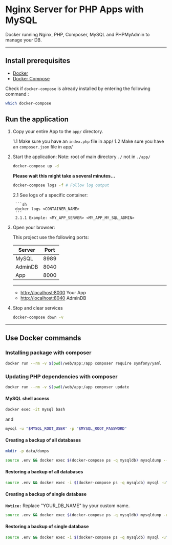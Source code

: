 # Nginx Server for PHP Apps with MySQL

Docker running Nginx, PHP, Composer, MySQL and PHPMyAdmin to manage your DB.

___

## Install prerequisites

* [Docker](https://docs.docker.com/engine/installation/)
* [Docker Compose](https://docs.docker.com/compose/install/)

Check if `docker-compose` is already installed by entering the following command : 

```sh
which docker-compose
```

## Run the application

1. Copy your entire App to the ``` app/ ``` directory.

    1.1 Make sure you have an ``` index.php ``` file in app/
    1.2 Make sure you have an ``` composer.json ``` file in app/

2. Start the application:
    Note: root of main directory ``` ./ ``` not in ``` ./app/ ```

    ```sh
    docker-compose up -d
    ```

    **Please wait this might take a several minutes...**

    ```sh
    docker-compose logs -f # Follow log output
    ```

    2.1 See logs of a specific container:

        ```sh
        docker logs <CONTAINER_NAME>
        ```
        2.1.1 Example: <MY_APP_SERVER> <MY_APP_MY_SQL_ADMIN>


3. Open your browser:

    This project use the following ports:

    | Server     | Port |
    |------------|------|
    | MySQL      | 8989 |
    | AdminDB    | 8040 |
    | App        | 8000 |

    ___

    * [http://localhost:8000](http://localhost:8000/) Your App
    * [http://localhost:8040](http://localhost:8040/) AdminDB

4. Stop and clear services

    ```sh
    docker-compose down -v
    ```
___

## Use Docker commands

### Installing package with composer

```sh
docker run --rm -v $(pwd)/web/app:/app composer require symfony/yaml
```

### Updating PHP dependencies with composer

```sh
docker run --rm -v $(pwd)/web/app:/app composer update
```

#### MySQL shell access

```sh
docker exec -it mysql bash
```

and

```sh
mysql -u "$MYSQL_ROOT_USER" -p "$MYSQL_ROOT_PASSWORD"
```

#### Creating a backup of all databases

```sh
mkdir -p data/dumps
```

```sh
source .env && docker exec $(docker-compose ps -q mysqldb) mysqldump --all-databases -u"$MYSQL_ROOT_USER" -p"$MYSQL_ROOT_PASSWORD" > "data/dumps/db.sql"
```

#### Restoring a backup of all databases

```sh
source .env && docker exec -i $(docker-compose ps -q mysqldb) mysql -u"$MYSQL_ROOT_USER" -p"$MYSQL_ROOT_PASSWORD" < "data/dumps/db.sql"
```

#### Creating a backup of single database

**`Notice:`** Replace "YOUR_DB_NAME" by your custom name.

```sh
source .env && docker exec $(docker-compose ps -q mysqldb) mysqldump -u"$MYSQL_ROOT_USER" -p"$MYSQL_ROOT_PASSWORD" --databases YOUR_DB_NAME > "data/dumps/YOUR_DB_NAME_dump.sql"
```

#### Restoring a backup of single database

```sh
source .env && docker exec -i $(docker-compose ps -q mysqldb) mysql -u"$MYSQL_ROOT_USER" -p"$MYSQL_ROOT_PASSWORD" < "data/dumps/YOUR_DB_NAME_dump.sql"
```